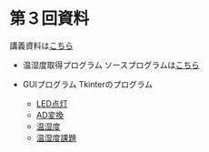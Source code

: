 # 第３回資料
講義資料は[こちら](https://github.com/Sangise/IoT_R4/blob/main/%E7%AC%AC3%E5%9B%9E/%E7%AC%AC3%E5%9B%9E%E7%A0%94%E4%BF%AE%E8%B3%87%E6%96%99%EF%BC%88R4%EF%BC%89v4.pdf)
* 温湿度取得プログラム
ソースプログラムは[こちら](https://github.com/Sangise/IoT_R4/blob/main/%E7%AC%AC3%E5%9B%9E/test01.py)

* GUIプログラム
Tkinterのプログラム
  * [LED点灯](https://github.com/Sangise/IoT_R4/blob/main/%E7%AC%AC3%E5%9B%9E/hellotkinter_GPIO.py)
  * [AD変換](https://github.com/Sangise/IoT_R4/blob/main/%E7%AC%AC3%E5%9B%9E/hellotkinter_ADC.py)
  * [温湿度](https://github.com/Sangise/IoT_R4/blob/main/%E7%AC%AC3%E5%9B%9E/hellotkinter_dht22.py)
  * [温湿度課題](https://github.com/Sangise/IoT_R4/blob/main/%E7%AC%AC3%E5%9B%9E/hellotkinter_dht22_kadai.py) 
